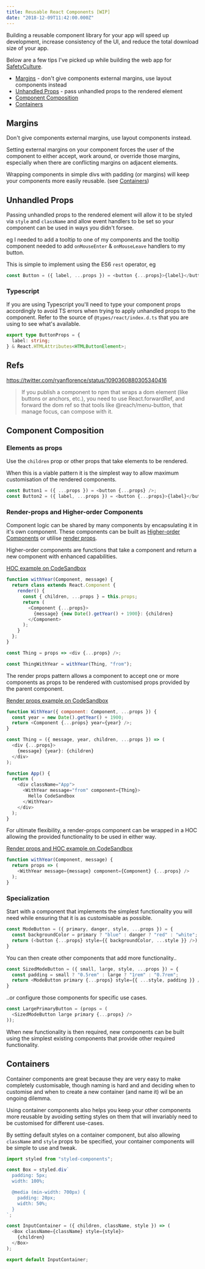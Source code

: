 ```yaml
---
title: Reusable React Components [WIP]
date: "2018-12-09T11:42:00.000Z"
---
```


Building a reusable component library for your app will speed up development,
increase consistency of the UI, and reduce the total download size of your app.

Below are a few tips I've picked up while building the web app for [SafetyCulture](https://safetyculture.com).

- [Margins](#margins) - don't give components external margins, use layout components instead
- [Unhandled Props](#unhandled-props) - pass unhandled props to the rendered element
- [Component Composition](#component-composition)
- [Containers](#containers)

## Margins

Don't give components external margins, use layout components instead.

Setting external margins on your component forces the user of the component to
either accept, work around, or override those margins, especially when there
are conflicting margins on adjacent elements.

Wrapping components in simple divs with padding (or margins) will keep your
components more easily reusable. (see [Containers](#containers))

## Unhandled Props

Passing unhandled props to the rendered element will allow it to be styled via
`style` and `className` and allow event handlers to be set so your component
can be used in ways you didn't forsee.

eg I needed to add a tooltip to one of my components and the tooltip component
needed to add `onMouseEnter` & `onMouseLeave` handlers to my button.

This is simple to implement using the ES6 `rest` operator, eg

```js
const Button = ({ label, ...props }) = <button {...props}>{label}</button>;
```

### Typescript

If you are using Typescript you'll need to type your component props
accordingly to avoid TS errors when trying to apply unhandled props to the
component. Refer to the source of `@types/react/index.d.ts` that you are
using to see what's available.

```ts
export type ButtonProps = {
  label: string;
} & React.HTMLAttributes<HTMLButtonElement>;
```

## Refs

https://twitter.com/ryanflorence/status/1090360880305340416

> If you publish a component to npm that wraps a dom element (like buttons or
anchors, etc.), you need to use React.forwardRef, and forward the dom ref so
that tools like @reach/menu-button, that manage focus, can compose with it.

## Component Composition

### Elements as props

Use the `children` prop or other props that take elements to be rendered.

When this is a viable pattern it is the simplest way to allow maximum
customisation of the rendered components.

```js
const Button1 = ({ ...props }) = <button {...props} />;
const Button2 = ({ label, ...props }) = <button {...props}>{label}</button>;
```

### Render-props and Higher-order Components

Component logic can be shared by many components by encapsulating it in it's
own component. These components can be built as
[Higher-order Components](https://reactjs.org/docs/higher-order-components.html)
or utilise [render props](https://reactjs.org/docs/render-props.html).

Higher-order components are functions that take a component and return a new
component with enhanced capabilities.

[HOC example on CodeSandbox](https://codesandbox.io/s/p58jr6wx7q)

```js
function withYear(Component, message) {
  return class extends React.Component {
    render() {
      const { children, ...props } = this.props;
      return (
        <Component {...props}>
          {message} {new Date().getYear() + 1900}: {children}
        </Component>
      );
    }
  };
}

const Thing = props => <div {...props} />;

const ThingWithYear = withYear(Thing, "from");
```

The render props pattern allows a component to accept one or more components as
props to be rendered with customised props provided by the parent component.

[Render props example on CodeSandbox](https://codesandbox.io/s/w73mzm72r8)

```js
function WithYear({ component: Component, ...props }) {
  const year = new Date().getYear() + 1900;
  return <Component {...props} year={year} />;
}

const Thing = ({ message, year, children, ...props }) => (
  <div {...props}>
    {message} {year}: {children}
  </div>
);

function App() {
  return (
    <div className="App">
      <WithYear message="from" component={Thing}>
        Hello CodeSandbox
      </WithYear>
    </div>
  );
}
```

For ultimate flexibility, a render-props component can be wrapped in a HOC
allowing the provided functionality to be used in either way.

[Render props and HOC example on CodeSandbox](https://codesandbox.io/s/6z99z1yz6z)

```js
function withYear(Component, message) {
  return props => (
    <WithYear message={message} component={Component} {...props} />
  );
}
```

### Specialization

Start with a component that implements the simplest functionality you will need
while ensuring that it is as customisable as possible.

```js
const ModeButton = ({ primary, danger, style, ...props }) = {
  const backgroundColor = primary ? "blue" : danger ? "red" : "white";
  return (<button {...props} style={{ backgroundColor, ...style }} />);
}
```

You can then create other components that add more functionality..

```js
const SizedModeButton = ({ small, large, style, ...props }) = {
  const padding = small ? "0.5rem" : large ? "1rem" : "0.7rem";
  return <ModeButton primary {...props} style={{ ...style, padding }} />;
}
```

..or configure those components for specific use cases.

```js
const LargePrimaryButton = (props = (
  <SizedModeButton large primary {...props} />
));
```

When new functionality is then required, new components can be built using the
simplest existing components that provide other required functionality.

## Containers

Container components are great because they are very easy to make completely
customisable, though naming is hard and and deciding when to customise and when
to create a new container (and name it) wil be an ongoing dilemma.

Using container components also helps you keep your other components more
reusable by avoiding setting styles on them that will invariably need to be
customised for different use-cases.

By setting default styles on a container component, but also allowing
`className` and `style` props to be specified, your container components will
be simple to use and tweak.

```js
import styled from "styled-components";

const Box = styled.div`
  padding: 5px;
  width: 100%;

  @media (min-width: 700px) {
    padding: 20px;
    width: 50%;
  }
`;

const InputContainer = ({ children, className, style }) => (
  <Box className={className} style={style}>
    {children}
  </Box>
);

export default InputContainer;
```
